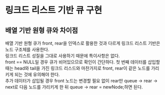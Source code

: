 # 링크드 리스트 기반 큐 구현

## 배열 기반 원형 큐와 차이점
배열 기반 원형 큐가 front, rear을 인덱스로 활용한 것과 다르게 링크드 리스트 기반은 노드 구조체를 사용한다.  
링크드 리스트 성질을 그대로 사용하기 때문에 특이사항은 없다.  
front == NULL일 경우 큐가 비어있으므로 확인이 간단하다. 첫 번째 데이터를 삽입할 때는 head와 tail을 가진 링크드 리스드와 마찬가지로 front, rear이 같은 노드를 가리키게 되는 것에 유의해야 한다.  
추가 데이터가 삽입될 경우 front 노드는 변경할 필요 없이 rear만 queue -> rear -> next로 다음 노드를 가리키게 한 뒤 queue -> rear = newNode;하면 된다.
